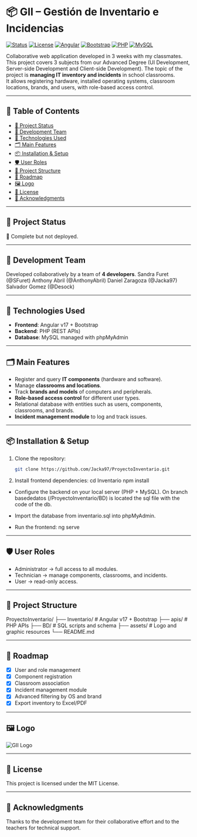 # 📦 GII – Gestión de Inventario e Incidencias

[![Status](https://img.shields.io/badge/status-in%20development-yellow)]()
[![License](https://img.shields.io/badge/license-MIT-blue)](LICENSE)
[![Angular](https://img.shields.io/badge/angular-v17-DD0031?logo=angular&logoColor=white)]()
[![Bootstrap](https://img.shields.io/badge/bootstrap-5-7952B3?logo=bootstrap&logoColor=white)]()
[![PHP](https://img.shields.io/badge/php-8-777BB4?logo=php&logoColor=white)]()
[![MySQL](https://img.shields.io/badge/mysql-8-4479A1?logo=mysql&logoColor=white)]()

Collaborative web application developed in 3 weeks with my classmates. This project covers 3 subjects from our Advanced Degree (UI Development, Server-side Development and Client-side Development).
The topic of the project is **managing IT inventory and incidents** in school classrooms.  
It allows registering hardware, installed operating systems, classroom locations, brands, and users, with role-based access control.

---

## 📑 Table of Contents
- [🚧 Project Status](#-project-status)
- [👥 Development Team](#-development-team)
- [🧩 Technologies Used](#-technologies-used)
- [🗂️ Main Features](#️-main-features)
- [📦 Installation & Setup](#-installation--setup)
- [🛡️ User Roles](#️-user-roles)
- [🧭 Project Structure](#-project-structure)
- [📌 Roadmap](#-roadmap)
- [🖼️ Logo](#️-logo)
- [📄 License](#-license)
- [🙌 Acknowledgments](#-acknowledgments)

---

## 🚧 Project Status
🔧 Complete but not deployed.

---

## 👥 Development Team
Developed collaboratively by a team of **4 developers**.
Sandra Furet (@SFuret)
Anthony Abril (@AnthonyAbril)
Daniel Zaragoza (@Jacka97)
Salvador Gomez (@Desock)

---

## 🧩 Technologies Used
- **Frontend**: Angular v17 + Bootstrap  
- **Backend**: PHP (REST APIs)  
- **Database**: MySQL managed with phpMyAdmin  

---

## 🗂️ Main Features
- Register and query **IT components** (hardware and software).  
- Manage **classrooms and locations**.  
- Track **brands and models** of computers and peripherals.  
- **Role-based access control** for different user types.  
- Relational database with entities such as users, components, classrooms, and brands.  
- **Incident management module** to log and track issues.  

---

## 📦 Installation & Setup

1. Clone the repository:
   ```bash
   git clone https://github.com/Jacka97/ProyectoInventario.git
   
2. Install frontend dependencies:
    cd Inventario
    npm install
- Configure the backend on your local server (PHP + MySQL).
  On branch basededatos (/ProyectoInventario/BD) is located the sql file with the code of the db.
  
- Import the database from inventario.sql into phpMyAdmin.
  
- Run the frontend:
    ng serve

---

## 🛡️ User Roles
- Administrator → full access to all modules.
- Technician → manage components, classrooms, and incidents.
- User → read-only access.

---

## 🧭 Project Structure
ProyectoInventario/
├── Inventario/           # Angular v17 + Bootstrap
├── apis/                 # PHP APIs
├── BD/                   # SQL scripts and schema
├── assets/               # Logo and graphic resources
└── README.md

---

## 📌 Roadmap
- [x] User and role management
- [x] Component registration
- [x] Classroom association
- [x] Incident management module
- [x] Advanced filtering by OS and brand
- [x] Export inventory to Excel/PDF

---

## 🖼️ Logo
![GII Logo](Inventario/src/assets/images/logo.png)

---

## 📄 License
This project is licensed under the MIT License.

---

## 🙌 Acknowledgments
Thanks to the development team for their collaborative effort and to the teachers for technical support.
   
